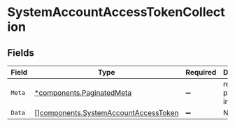 # SystemAccountAccessTokenCollection


## Fields

| Field                                                                                        | Type                                                                                         | Required                                                                                     | Description                                                                                  |
| -------------------------------------------------------------------------------------------- | -------------------------------------------------------------------------------------------- | -------------------------------------------------------------------------------------------- | -------------------------------------------------------------------------------------------- |
| `Meta`                                                                                       | [*components.PaginatedMeta](../../models/components/paginatedmeta.md)                        | :heavy_minus_sign:                                                                           | returns the pagination information                                                           |
| `Data`                                                                                       | [][components.SystemAccountAccessToken](../../models/components/systemaccountaccesstoken.md) | :heavy_minus_sign:                                                                           | N/A                                                                                          |